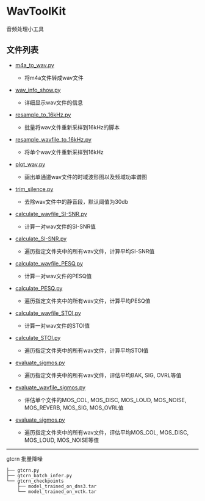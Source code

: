 # WavToolKit
音频处理小工具

## 文件列表

- [m4a_to_wav.py](./m4a_to_wav.py)
    - 将m4a文件转成wav文件

- [wav_info_show.py](./wav_info_show.py)
    - 详细显示wav文件的信息

- [resample_to_16kHz.py](./resample_to_16kHz.py) 
    - 批量将wav文件重新采样到16kHz的脚本

- [resample_wavfile_to_16kHz.py](./resample_wavfile_to_16kHz.py)
    - 将单个wav文件重新采样到16kHz

- [plot_wav.py](./plot_wav.py)
    - 画出单通道wav文件的时域波形图以及频域功率谱图

- [trim_silence.py](./trim_silence.py)
    - 去除wav文件中的静音段，默认阈值为30db

- [calculate_wavfile_SI-SNR.py](./calculate_wavfile_SI-SNR.py)
    - 计算一对wav文件的SI-SNR值

- [calculate_SI-SNR.py](./calculate_SI-SNR.py)
    - 遍历指定文件夹中的所有wav文件，计算平均SI-SNR值

- [calculate_wavfile_PESQ.py](./calculate_wavfile_PESQ.py)
    - 计算一对wav文件的PESQ值

- [calculate_PESQ.py](./calculate_PESQ.py)
    - 遍历指定文件夹中的所有wav文件，计算平均PESQ值

- [calculate_wavfile_STOI.py](./calculate_wavfile_STOI.py)
    - 计算一对wav文件的STOI值

- [calculate_STOI.py](./calculate_STOI.py)
    - 遍历指定文件夹中的所有wav文件，计算平均STOI值

- [evaluate_sigmos.py](./evaluate_sigmos.py)
    - 遍历指定文件夹中的所有wav文件，评估平均BAK, SIG, OVRL等值

- [evaluate_wavfile_sigmos.py](./sigmos_score.py)
    - 评估单个文件的MOS_COL, MOS_DISC, MOS_LOUD, MOS_NOISE, MOS_REVERB, MOS_SIG, MOS_OVRL值

- [evaluate_sigmos.py](./evaluate_sigmos.py)
    - 遍历指定文件夹中的所有wav文件，评估平均MOS_COL, MOS_DISC, MOS_LOUD, MOS_NOISE等值

---
gtcrn 批量降噪

```
├── gtcrn.py
├── gtcrn_batch_infer.py
└── gtcrn_checkpoints
    ├── model_trained_on_dns3.tar
    └── model_trained_on_vctk.tar
 ```
